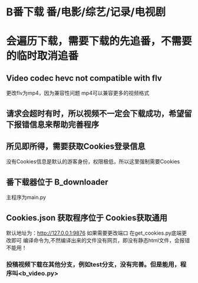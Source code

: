 # B番下载   番/电影/综艺/记录/电视剧
# 会遍历下载，需要下载的先追番，不需要的临时取消追番
## Video codec hevc not compatible with flv    
更改flv为mp4，因为兼容性问题    mp4可以兼容更多的视频格式
## 请求会超时有时，所以视频不一定会下载成功，希望留下报错信息来帮助完善程序
## 所见即所得，需要获取Cookies登录信息
没有Cookies信息是默认的游客身份，权限极低，所以这里强制需要Cookies
## 番下载器位于 B_downloader
主程序为main.py
## Cookies.json 获取程序位于 Cookies获取通用
默认地址为：http://127.0.0.1:9876 如果需要更改端口 在get_cookies.py底端更改即可
编译命令为<pyinstaller get_cookies.spec>,不然编译出来的文件没有网页，即没有静态html文件，会报错不能用！
### 投稿视频下载在其他分支，例如test分支，没有完善。但是能用，程序叫<b_video.py>